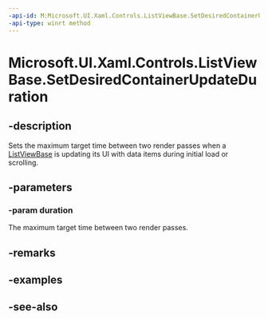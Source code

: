 ```yaml
---
-api-id: M:Microsoft.UI.Xaml.Controls.ListViewBase.SetDesiredContainerUpdateDuration(Windows.Foundation.TimeSpan)
-api-type: winrt method
---
```


<!-- Method syntax
public void SetDesiredContainerUpdateDuration(Windows.Foundation.TimeSpan duration)
-->

# Microsoft.UI.Xaml.Controls.ListViewBase.SetDesiredContainerUpdateDuration

## -description
Sets the maximum target time between two render passes when a [ListViewBase](listviewbase.md) is updating its UI with data items during initial load or scrolling.

## -parameters
### -param duration
The maximum target time between two render passes.

## -remarks

## -examples

## -see-also
